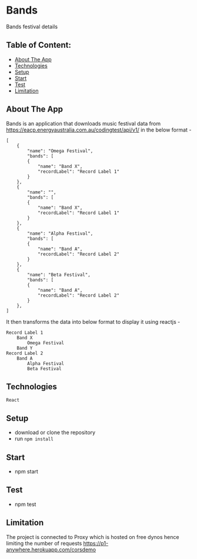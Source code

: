 
# Bands
Bands festival details

## Table of Content:
- [About The App](#about-the-app)
- [Technologies](#technologies)
- [Setup](#setup)
- [Start](#start)
- [Test](#test)
- [Limitation](#limitation)

## About The App
Bands is an application that downloads music festival data from https://eacp.energyaustralia.com.au/codingtest/api/v1/ in the below format -

    [
        {
            "name": "Omega Festival",
            "bands": [
            {
                "name": "Band X",
                "recordLabel": "Record Label 1"
            }
        },
        {
            "name": "",
            "bands": [
            {
                "name": "Band X",
                "recordLabel": "Record Label 1"
            }
        },
        {
            "name": "Alpha Festival",
            "bands": [
            {
                "name": "Band A",
                "recordLabel": "Record Label 2"
            }
        },
        {
            "name": "Beta Festival",
            "bands": [
            {
                "name": "Band A",
                "recordLabel": "Record Label 2"
            }
        },
    ]

It then transforms the data into below format to display it using reactjs -

    Record Label 1
        Band X
            Omega Festival
        Band Y
    Record Label 2
        Band A
            Alpha Festival
            Beta Festival

## Technologies
`React`

## Setup
- download or clone the repository
- run `npm install`

## Start 
- npm start

## Test 
- npm test

## Limitation
The project is connected to Proxy which is hosted on free dynos hence limiting the number of requests
https://p1-anywhere.herokuapp.com/corsdemo 
